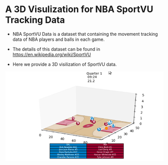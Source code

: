# A 3D Visulization for NBA SportVU Tracking Data

- NBA SportVU Data is a dataset that containing the movement tracking data of NBA players and balls in each game.

- The details of this dataset can be found in https://en.wikipedia.org/wiki/SportVU

- Here we provide a 3D visilization of SportVU data.

![](./Demo.gif) 